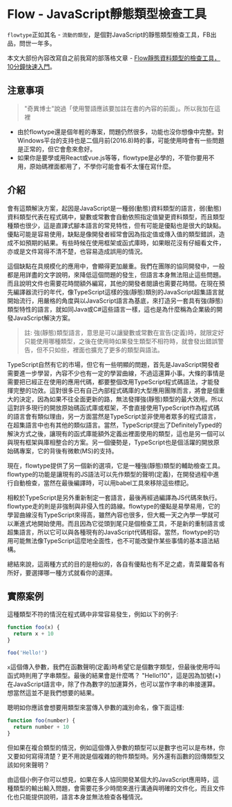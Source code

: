 # Flow - JavaScript靜態類型檢查工具

`flowtype`正如其名 - `流動的類型`，是個對JavaScript的靜態類型檢查工具，FB出品，問世一年多。

本文大部份內容改寫自之前我寫的部落格文章 - [Flow靜態資料類型的檢查工具，10分鐘快速入門](http://eddychang.me/blog/javascript/90-flowtype-10-min.html)。

## 注意事項

> "奇異博士"說過「使用警語應該要加註在書的內容的前面」。所以我加在這裡

- 由於flowtype還是個年輕的專案，問題仍然很多，功能也沒你想像中完整。對Windows平台的支持也是二個月前(2016.8)時的事，可能使用時會有一些問題是正常的，但它會愈來愈好。
- 如果你是要學或用React或vue.js等等，flowtype是必學的，不管你要用不用，原始碼裡面都用了，不學你可能會看不太懂在寫什麼。

## 介紹

會有這類解決方案，起因是JavaScript是一種弱(動態)資料類型的語言，弱(動態)資料類型代表在程式碼中，變數或常數會自動依照指定值變更資料類型，而且類型種類也很少，這是直譯式腳本語言的常見特性，但有可能是優點也是很大的缺點。優點可能是容易使用，缺點是像開發者經常會因為指定值或傳入值的類型錯誤，造成不如預期的結果。有些時候在使用框架或函式庫時，如果眼花沒有仔細看文件，亦或是文件寫得不清不楚，也容易造成誤用的情況。

這個缺點在具規模化的應用中，會顯得更加嚴重。我們在團隊的協同開發中，一般都是用詳盡的文字說明，來降低這個問題的發生，但語言本身無法阻止這些問題。而且說明文件也需要花時間額外編寫，其他的開發者閱讀也需要花時間。在現在預先編譯器流行的年代，像TypeScript這樣的強(靜態)類別的JavaScript超集語言就開始流行，用嚴格的角度與以JavaScript語言為基底，來打造另一套具有強(靜態)類型特性的語言，就如同Java或C#這些語言一樣，這也是為什麼稱為企業級的開發JavaScript解決方案。

> 註: 強(靜態)類型語言，意思是可以讓變數或常數在宣告(定義)時，就限定好只能使用哪種類型，之後在使用時如果發生類型不相符時，就會發出錯誤警告，但不只如些，裡面也擴充了更多的類型與語法。

TypeScript自然有它的市場，但它有一些明顯的問題，首先是JavaScript開發者需要進一步學習，內容不少也有一定的學習曲線，不過這還算小事。大條的事情是需要把已經正在使用的應用代碼，都要整個改用TypeScript程式碼語法，才能發揮完整的功效。這對很多已有自己內部程式碼庫的大型應用團隊而言，將會是個重大的決定，因為如果不往全面更新的路，無法發揮強(靜態)類型的最大效用。所以這對許多現行的開放原始碼函式庫或框架，不會直接使用TypeScript作為程式碼的語言會有類似理由，另一方面當然是TypeScript並非使用者眾多的程式語言，在超集語言中也有其他的類似語言。當然，TypeScript提出了DefinitelyTyped的解決方式之後，讓現有的函式庫能額外定義出裡面使用的類型，這也是另一個可以與現有框架與庫相整合的方案。另一個優勢是，TypeScript也是個活躍的開放原始碼專案，它的背後有微軟(MS)的支持。

現在，flowtype提供了另一個新的選項，它是一種強(靜態)類型的輔助檢查工具。flowtype的功能是讓現有的JS語法可以先作類型的聲明(定義)，在開發過程中進行自動檢查，當然在最後編譯時，可以用babel工具來移除這些標記。

相較於TypeScript是另外重新制定一套語言，最後再經過編譯為JS代碼來執行。flowtype走的則是非強制與非侵入性的路線。flowtype的優點是易學易用，它的學習曲線沒有TypeScript來得高，雖然內容也很多，但大概一天之內學一學就可以漸進式地開始使用。而且因為它從頭到尾只是個檢查工具，不是新的重制語言或超集語言，所以它可以與各種現有的JavaScript代碼相容。當然，flowtype的功用可能無法像TypeScript這麼地全面性，也不可能改變作某些事情的基本語法結構。

總結來說，這兩種方式的目的是相似的，各自有優點也有不足之處，青菜蘿蔔各有所好，要選擇哪一種方式就看你的選擇。

## 實際案例

這種類型不符的情況在程式碼中非常容易發生，例如以下的例子:

```js
function foo(x) {
  return x + 10
}

foo('Hello!')
```

`x`這個傳入參數，我們在函數聲明(定義)時希望它是個數字類型，但最後使用呼叫函式時則用了字串類型。最後的結果會是什麼嗎？ "Hello!10"，這是因為加號(+)在JavaScript語言中，除了作為數字的加運算外，也可以當作字串的串接運算。想當然這並不是我們想要的結果。

聰明如你應該會想要用類型來當傳入參數的識別命名，像下面這樣:

```js
function foo(number) {
  return number + 10
}
```

但如果在複合類型的情況，例如這個傳入參數的類型可以是數字也可以是布林，你又要如何寫得清楚？更不用說是個複雜的物件類型時。另外還有函數的回傳類型又該如何來聲明？

由這個小例子你可以想見，如果在多人協同開發某個大的JavaScript應用時，這種類型的輸出輸入問題，會需要花多少時間來進行溝通與明確的文件化，而且文件化也只能提供說明，語言本身並無法檢查各種情況。
